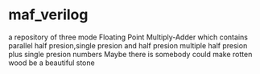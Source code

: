 # maf_verilog
a repository of three mode Floating Point Multiply-Adder which contains parallel half presion,single presion and half presion multiple half presion plus single presion numbers 
Maybe there is somebody could make rotten wood be a beautiful stone
